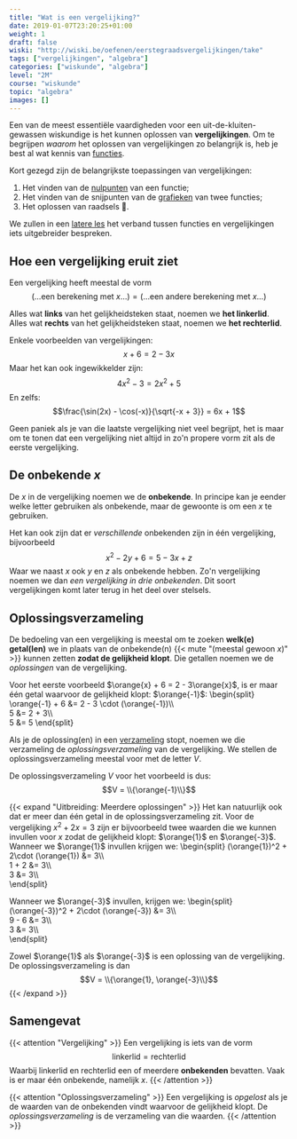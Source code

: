 ```yaml
---
title: "Wat is een vergelijking?"
date: 2019-01-07T23:20:25+01:00
weight: 1
draft: false
wiski: "http://wiski.be/oefenen/eerstegraadsvergelijkingen/take"
tags: ["vergelijkingen", "algebra"]
categories: ["wiskunde", "algebra"]
level: "2M"
course: "wiskunde"
topic: "algebra"
images: []
---
```


Een van de meest essentiële vaardigheden voor een uit-de-kluiten-gewassen wiskundige is het kunnen oplossen van **vergelijkingen**. Om te begrijpen _waarom_ het oplossen van vergelijkingen zo belangrijk is, heb je best al wat kennis van [functies](../../functies/).

Kort gezegd zijn de belangrijkste toepassingen van vergelijkingen:

1. Het vinden van de [nulpunten](../../functies/nulpunten) van een functie;
2. Het vinden van de snijpunten van de [grafieken](../../functies/grafiek) van twee functies;
3. Het oplossen van raadsels 🧐.

We zullen in een [latere les](../functies) het verband tussen functies en vergelijkingen iets uitgebreider bespreken.

## Hoe een vergelijking eruit ziet

Een vergelijking heeft meestal de vorm
$$(\ldots \text{een berekening met }x \ldots) = (\ldots \text{een andere berekening met }x \ldots)$$

Alles wat **links** van het gelijkheidsteken staat, noemen we **het linkerlid**. Alles wat **rechts** van het gelijkheidsteken staat, noemen we **het rechterlid**.

Enkele voorbeelden van vergelijkingen:
$$x + 6 = 2 - 3x$$
Maar het kan ook ingewikkelder zijn:
$$4x^2 - 3 = 2x^2 + 5$$
En zelfs:
$$\frac{\sin(2x) - \cos(-x)}{\sqrt{-x + 3}} = 6x + 1$$

Geen paniek als je van die laatste vergelijking niet veel begrijpt, het is maar om te tonen dat een vergelijking niet altijd in zo'n propere vorm zit als de eerste vergelijking.

## De onbekende $x$

De $x$ in de vergelijking noemen we de **onbekende**. In principe kan je eender welke letter gebruiken als onbekende, maar de gewoonte is om een $x$ te gebruiken.

Het kan ook zijn dat er _verschillende_ onbekenden zijn in één vergelijking, bijvoorbeeld
$$x^2 - 2y + 6 = 5 - 3x + z$$
Waar we naast $x$ ook $y$ en $z$ als onbekende hebben. Zo'n vergelijking noemen we dan _een vergelijking in drie onbekenden_. Dit soort vergelijkingen komt later terug in het deel over stelsels.

## Oplossingsverzameling

De bedoeling van een vergelijking is meestal om te zoeken **welk(e) getal(len)** we in plaats van de onbekende(n) {{< mute "(meestal gewoon $x$)" >}} kunnen zetten **zodat de gelijkheid klopt**. Die getallen noemen we de _oplossingen_ van de vergelijking.

Voor het eerste voorbeeld $\orange{x} + 6 = 2 - 3\orange{x}$, is er maar één getal waarvoor de
gelijkheid klopt: $\orange{-1}$:
\begin{split}
\orange{-1} + 6 &= 2 - 3 \cdot (\orange{-1})\\\\\
5 &= 2 + 3\\\\\
5 &= 5
\end{split}

Als je de oplossing(en) in een [verzameling](../../verzamelingen) stopt, noemen we die verzameling de _oplossingsverzameling_ van de vergelijking. We stellen de oplossingsverzameling meestal voor met de letter $V$.

De oplossingsverzameling $V$ voor het voorbeeld is dus:
$$V = \\{\orange{-1}\\}$$

{{< expand "Uitbreiding: Meerdere oplossingen" >}}
Het kan natuurlijk ook dat er meer dan één getal in de oplossingsverzameling
zit. Voor de vergelijking $x^2 + 2x = 3$ zijn er bijvoorbeeld twee waarden
die we kunnen invullen voor $x$ zodat de gelijkheid klopt: $\orange{1}$ en
$\orange{-3}$. Wanneer we $\orange{1}$ invullen krijgen we:
\begin{split}
(\orange{1})^2 + 2\cdot (\orange{1}) &= 3\\\\\
 1 + 2 &= 3\\\\\
 3 &= 3\\\\\
\end{split}

Wanneer we $\orange{-3}$ invullen, krijgen we:
\begin{split}
(\orange{-3})^2 + 2\cdot (\orange{-3}) &= 3\\\\\
 9 - 6 &= 3\\\\\
 3 &= 3\\\\\
\end{split}

Zowel $\orange{1}$ als $\orange{-3}$ is een oplossing van de vergelijking. De
oplossingsverzameling is dan
$$V = \\{\orange{1}, \orange{-3}\\}$$
{{< /expand >}}

## Samengevat

{{< attention "Vergelijking" >}}
Een vergelijking is iets van de vorm
$$\text{linkerlid} = \text{rechterlid}$$
Waarbij $\text{linkerlid}$ en $\text{rechterlid}$ een of meerdere **onbekenden** bevatten. Vaak is er maar één onbekende, namelijk $x$.
{{< /attention >}}

{{< attention "Oplossingsverzameling" >}}
Een vergelijking is _opgelost_ als je de waarden van de onbekenden vindt waarvoor de gelijkheid klopt. De _oplossingsverzameling_ is de verzameling van die waarden.
{{< /attention >}}
